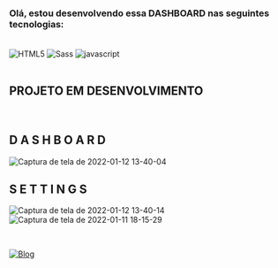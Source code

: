 <h3>Olá, estou desenvolvendo essa <span color="#F10E29">DASHBOARD</span> nas seguintes tecnologias:</h3> <br>



<div class="tecnologias">
    <img align="center" alt="HTML5" src="https://img.shields.io/badge/HTML5-E34F26?style=for-the-badge&logo=html5&logoColor=white">
    <img align="center" alt="Sass" src="https://img.shields.io/badge/Sass-CC6699?style=for-the-badge&logo=sass&logoColor=white">
    <img align="center" alt="javascript" src="https://img.shields.io/badge/JavaScript-F7DF1E?style=for-the-badge&logo=javascript&logoColor=black">
</div><br>

<h2 color="#FFD91E"> PROJETO EM DESENVOLVIMENTO </h2>

<br>
<h2 color="#FFD91E"> D A S H B O A R D </h2>

![Captura de tela de 2022-01-12 13-40-04](https://user-images.githubusercontent.com/96999326/149183324-9b8f9cd0-c4e5-4001-b7f8-c8ad61780090.png)

<h2 color="#FFD91E"> S E T T I N G S </h2>

![Captura de tela de 2022-01-12 13-40-14](https://user-images.githubusercontent.com/96999326/149183510-4d2b105f-deb3-420a-a2ef-42c7e34f81ac.png)
![Captura de tela de 2022-01-11 18-15-29](https://user-images.githubusercontent.com/96999326/149022902-dee2bb88-59f7-4264-8160-4c30d08f3bb9.png)

<br>

[![Blog](https://img.shields.io/badge/LinkedIn-0077B5?style=for-the-badge&logo=linkedin&logoColor=white)](https://www.linkedin.com/in/raique-ramos-328556210/)
